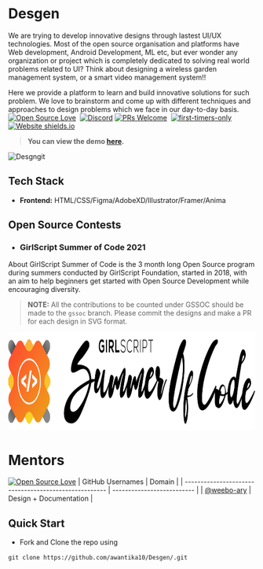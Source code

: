 # Desgen
We are trying to develop innovative designs through lastest UI/UX technologies. Most of the open source organisation and platforms have Web development, Android Development, ML etc, but ever wonder any organization or project which is completely dedicated to solving real world problems related to UI? Think about designing a wireless garden management system, or a smart video management system!!

Here we provide a platform to learn and build innovative solutions for such problem. We love to brainstorm and come up with different techniques and approaches to design problems which we face in our day-to-day basis.
[![Open Source Love](https://badges.frapsoft.com/os/v1/open-source.svg?v=102)](https://dribbble.com/Desgen)&nbsp;
[![Discord](https://user-images.githubusercontent.com/71998138/105862232-911b5780-6015-11eb-8eeb-53b03fcffa74.png)](https://discord.com/invite/nhRVW5GXFV)
[![PRs Welcome](https://img.shields.io/badge/PRs-welcome-brightgreen.svg?style=flat-square)](https://github.com/awantika10/Desgen/)&nbsp;
[![first-timers-only](https://img.shields.io/badge/first--timers--only-friendly-blue.svg?style=flat-square)](https://github.com/awantika10/Desgen/)&nbsp;
[![Website shields.io](https://img.shields.io/website-up-down-green-red/http/shields.io.svg)](https://dribbble.com/Desgen)&nbsp;




> **You can view the demo [here](https://dribbble.com/Desgen).**

![Desgngit](https://user-images.githubusercontent.com/71998138/105863985-777b0f80-6017-11eb-9068-6f5c205ef550.PNG)


## Tech Stack
- **Frontend:** HTML/CSS/Figma/AdobeXD/Illustrator/Framer/Anima

## Open Source Contests
 
- ### GirlScript Summer of Code 2021

About
GirlScript Summer of Code is the 3 month long Open Source program during summers conducted by GirlScript Foundation, started in 2018, with an aim to help beginners get started with Open Source Development while encouraging diversity. 
> **NOTE:** All the contributions to be counted under GSSOC should be made to the `gssoc` branch. 
> Please commit the designs and make a PR for each design in SVG format.
<div >
<img src="https://raw.githubusercontent.com/GirlScriptSummerOfCode/MentorshipProgram/master/GSsoc%20Type%20Logo%20Black.png" alt="gssoc" height="200" />
  </div>

# Mentors

[![Open Source Love](https://badges.frapsoft.com/os/v2/open-source.svg?v=103)](https://github.com/awantika10/Desgen/) 
| GitHub Usernames                                      | Domain                     |
| ----------------------------------------------------- | -------------------------- |
| [@weebo-ary](https://github.com/weebo-ary)            | Design + Documentation     |


## Quick Start

- Fork and Clone the repo using
```
git clone https://github.com/awantika10/Desgen/.git

